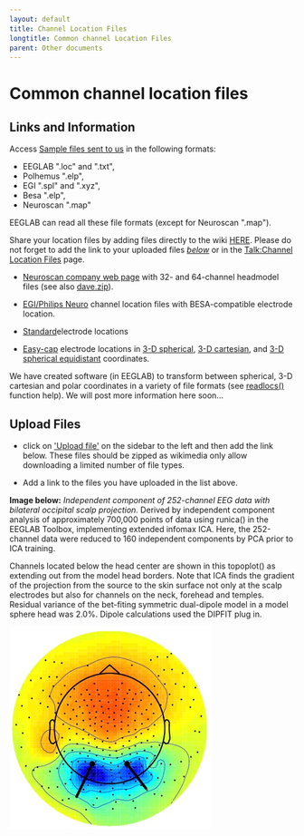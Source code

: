 ```yaml
---
layout: default
title: Channel Location Files
longtitle: Common channel Location Files
parent: Other documents
---
```



Common channel location files
==============================





Links and Information
-----------------------

Access [Sample files sent to us](ftp://sccn.ucsd.edu/pub/locfiles/)
in the following formats:

- EEGLAB ".loc" and ".txt",
- Polhemus ".elp",
- EGI ".spl" and ".xyz",
- Besa ".elp",
- Neuroscan ".map"

EEGLAB can read all these file formats (except for Neuroscan
    ".map"). 

Share your location files by adding files directly to the
    wiki [HERE](/Special:Upload "wikilink"). Please do not forget to add
    the link to your uploaded files
    [*below*](/#Uploaded_Files "wikilink") or in the [Talk:Channel
    Location Files](/Talk:Channel_Location_Files "wikilink") page.

-   [Neuroscan company web page](http://www.neuro.com/) with 32- and
    64-channel headmodel files (see also
    [dave.zip](ftp://ftp.neuroscan.com/scan4/dave.zip)).

-   [EGI/Philips Neuro](ftp://sccn.ucsd.edu/pub/philips_neuro) channel
    location files with BESA-compatible electrode location.

-   [Standard](http://astronomy.swin.edu.au/%7Epbourke/dataformats/electrocap/Electrocap)electrode
    locations

-   [Easy-cap](http://www.easycap.de/easycap/) electrode locations in
    [3-D spherical](http://www.easycap.de/easycap/english/mktp01s.htm),
    [3-D cartesian](http://www.easycap.de/easycap/english/mkxy01s.htm),
    and [3-D spherical
    equidistant](http://www.easycap.de/easycap/english/mktp10s.htm)
    coordinates.

We have created software (in EEGLAB) to transform between spherical, 3-D
cartesian and polar coordinates in a variety of file formats (see
[readlocs()](http://sccn.ucsd.edu/eeglab/allfunctions/readlocs.m)
function help). We will post more information here soon...

Upload Files
---------------

- click on ['Upload
    file'](/Special:Upload "wikilink") on the sidebar to the left and
    then add the link below. These files should be zipped as wikimedia
    only allow downloading a limited number of file types.

- Add a link to the files you have uploaded in the list above.


**Image below:** *Independent component of 252-channel EEG data
with bilateral occipital scalp projection.* Derived by independent
component analysis of approximately 700,000 points of data using
runica() in the EEGLAB Toolbox, implementing extended infomax ICA. Here,
the 252-channel data were reduced to 160 independent components by PCA
prior to ICA training. 

Channels located below the head center are shown
in this topoplot() as extending out from the model head borders. Note
that ICA finds the gradient of the projection from the source to the
skin surface not only at the scalp electrodes but also for channels on
the neck, forehead and temples. Residual variance of the bet-fiting
symmetric dual-dipole model in a model sphere head was 2.0%. Dipole
calculations used the DIPFIT plug in.

![Image:channel location.jpg](/assets/images/Channel_location.jpg)
